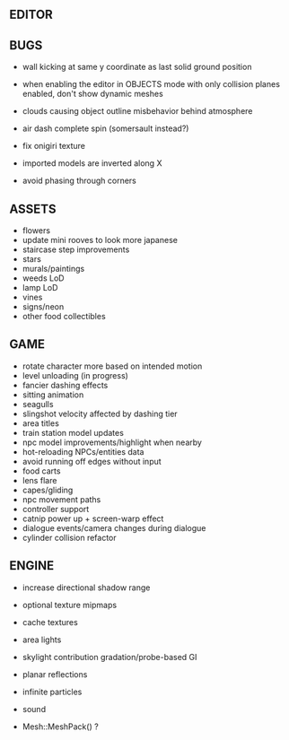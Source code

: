 EDITOR
------

BUGS
----
* wall kicking at same y coordinate as last solid ground position
* when enabling the editor in OBJECTS mode with only collision planes enabled, don't show dynamic meshes

* clouds causing object outline misbehavior behind atmosphere
* air dash complete spin (somersault instead?)
* fix onigiri texture
* imported models are inverted along X
* avoid phasing through corners

ASSETS
------
* flowers
* update mini rooves to look more japanese
* staircase step improvements
* stars
* murals/paintings
* weeds LoD
* lamp LoD
* vines
* signs/neon
* other food collectibles

GAME
----
* rotate character more based on intended motion
* level unloading (in progress)
* fancier dashing effects
* sitting animation
* seagulls
* slingshot velocity affected by dashing tier
* area titles
* train station model updates
* npc model improvements/highlight when nearby
* hot-reloading NPCs/entities data
* avoid running off edges without input
* food carts
* lens flare
* capes/gliding
* npc movement paths
* controller support
* catnip power up + screen-warp effect
* dialogue events/camera changes during dialogue
* cylinder collision refactor

ENGINE
------
* increase directional shadow range
* optional texture mipmaps

* cache textures
* area lights
* skylight contribution gradation/probe-based GI
* planar reflections
* infinite particles
* sound
* Mesh::MeshPack() ?